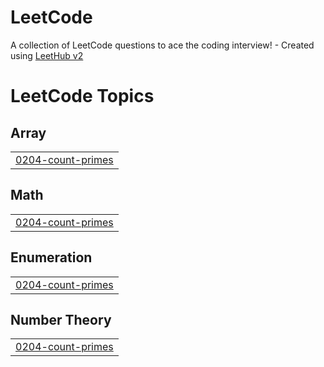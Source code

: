 # LeetCode
A collection of LeetCode questions to ace the coding interview! - Created using [LeetHub v2](https://github.com/arunbhardwaj/LeetHub-2.0)

<!---LeetCode Topics Start-->
# LeetCode Topics
## Array
|  |
| ------- |
| [0204-count-primes](https://github.com/aniketkatkar-git/LeetCode/tree/master/0204-count-primes) |
## Math
|  |
| ------- |
| [0204-count-primes](https://github.com/aniketkatkar-git/LeetCode/tree/master/0204-count-primes) |
## Enumeration
|  |
| ------- |
| [0204-count-primes](https://github.com/aniketkatkar-git/LeetCode/tree/master/0204-count-primes) |
## Number Theory
|  |
| ------- |
| [0204-count-primes](https://github.com/aniketkatkar-git/LeetCode/tree/master/0204-count-primes) |
<!---LeetCode Topics End-->